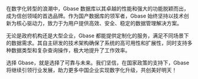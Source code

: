 在数字化转型的浪潮中，Gbase 数据库以其卓越的性能和强大的功能脱颖而出，成为信创领域的首选品牌。作为国产数据库的领军者，Gbase 始终坚持以技术创新为核心驱动力，致力于为用户提供高效、安全、稳定的数据管理解决方案。

无论是政府机构还是大型企业，Gbase 都能提供定制化的服务，满足不同场景下的数据需求。其自主研发的技术架构确保了系统的高可用性和扩展性，同时支持多种数据类型和复杂查询操作，极大地提升了工作效率。

选择 Gbase，就是选择了可靠与未来。我们坚信，在国家政策的支持下，Gbase 将继续引领行业发展，助力更多中国企业实现数字化升级，共创美好明天！